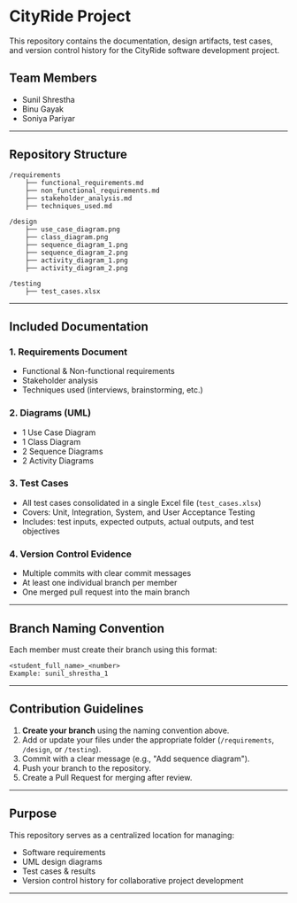# CityRide Project

This repository contains the documentation, design artifacts, test cases, and version control history for the CityRide software development project.

## Team Members
- Sunil Shrestha
- Binu Gayak
- Soniya Pariyar

---

## Repository Structure

```
/requirements
    ├── functional_requirements.md
    ├── non_functional_requirements.md
    ├── stakeholder_analysis.md
    ├── techniques_used.md

/design
    ├── use_case_diagram.png
    ├── class_diagram.png
    ├── sequence_diagram_1.png
    ├── sequence_diagram_2.png
    ├── activity_diagram_1.png
    ├── activity_diagram_2.png

/testing
    ├── test_cases.xlsx
```

---

## Included Documentation

### **1. Requirements Document**
- Functional & Non-functional requirements  
- Stakeholder analysis  
- Techniques used (interviews, brainstorming, etc.)

### **2. Diagrams (UML)**
- 1 Use Case Diagram  
- 1 Class Diagram  
- 2 Sequence Diagrams  
- 2 Activity Diagrams  

### **3. Test Cases**
- All test cases consolidated in a single Excel file (`test_cases.xlsx`)  
- Covers: Unit, Integration, System, and User Acceptance Testing  
- Includes: test inputs, expected outputs, actual outputs, and test objectives 

### **4. Version Control Evidence**
- Multiple commits with clear commit messages  
- At least one individual branch per member  
- One merged pull request into the main branch  

---

## Branch Naming Convention
Each member must create their branch using this format:  
```
<student_full_name>_<number>
Example: sunil_shrestha_1
```

---

## Contribution Guidelines
1. **Create your branch** using the naming convention above.  
2. Add or update your files under the appropriate folder (`/requirements`, `/design`, or `/testing`).  
3. Commit with a clear message (e.g., "Add sequence diagram").  
4. Push your branch to the repository.  
5. Create a Pull Request for merging after review.

---

## Purpose
This repository serves as a centralized location for managing:
- Software requirements  
- UML design diagrams  
- Test cases & results  
- Version control history for collaborative project development  

---
